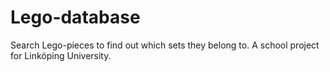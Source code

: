 # Lego-database
Search Lego-pieces to find out which sets they belong to. A school project for Linköping University.
